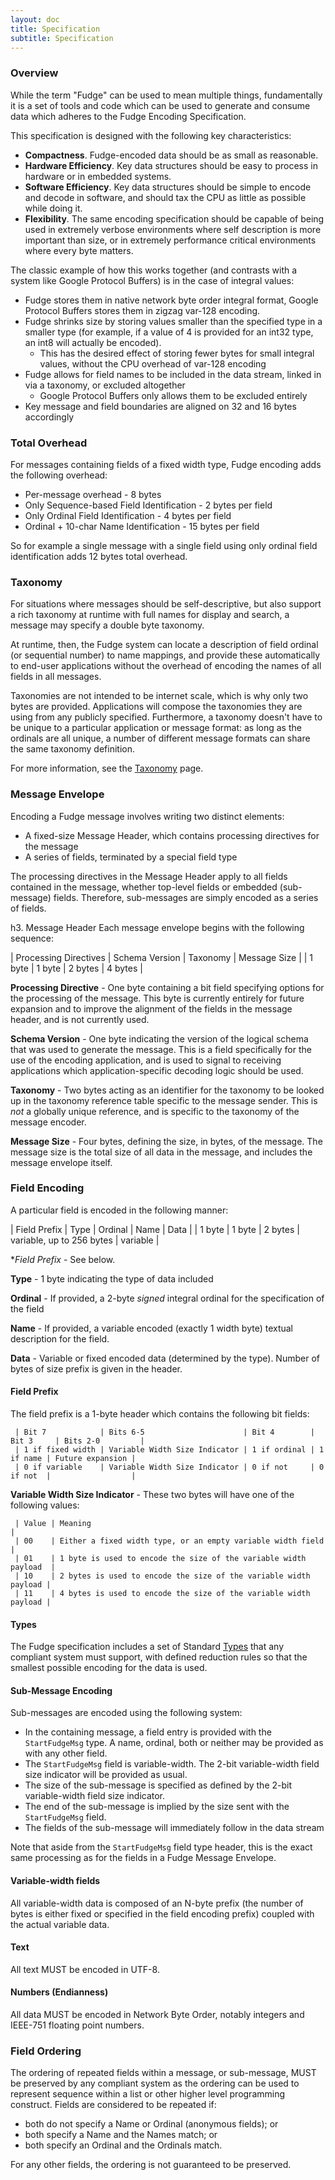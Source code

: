 ```yaml
---
layout: doc
title: Specification
subtitle: Specification
---
```


### Overview

While the term "Fudge" can be used to mean multiple things, fundamentally it is a set of tools and code which
can be used to generate and consume data which adheres to the Fudge Encoding Specification.

This specification is designed with the following key characteristics:

* **Compactness**. Fudge-encoded data should be as small as reasonable.
* **Hardware Efficiency**. Key data structures should be easy to process in hardware or in embedded systems.
* **Software Efficiency**. Key data structures should be simple to encode and decode in software, and should tax the
CPU as little as possible while doing it.
* **Flexibility**. The same encoding specification should be capable of being used in extremely verbose environments
where self description is more important than size, or in extremely performance critical environments where every byte matters.

The classic example of how this works together (and contrasts with a system like Google Protocol Buffers) is
in the case of integral values:

* Fudge stores them in native network byte order integral format, Google Protocol Buffers stores them in zigzag var-128 encoding.
* Fudge shrinks size by storing values smaller than the specified type in a smaller type
(for example, if a value of 4 is provided for an int32 type, an int8 will actually be encoded).
    * This has the desired effect of storing fewer bytes for small integral values, without the CPU overhead of var-128 encoding
* Fudge allows for field names to be included in the data stream, linked in via a taxonomy, or excluded altogether
    * Google Protocol Buffers only allows them to be excluded entirely
* Key message and field boundaries are aligned on 32 and 16 bytes accordingly


### Total Overhead
For messages containing fields of a fixed width type, Fudge encoding adds the following overhead:

* Per-message overhead - 8 bytes
* Only Sequence-based Field Identification - 2 bytes per field
* Only Ordinal Field Identification - 4 bytes per field
* Ordinal + 10-char Name Identification - 15 bytes per field

So for example a single message with a single field using only ordinal field identification adds 12 bytes total overhead.


### Taxonomy
For situations where messages should be self-descriptive, but also support a rich taxonomy at runtime with full names
for display and search, a message may specify a double byte taxonomy.

At runtime, then, the Fudge system can locate a description of field ordinal (or sequential number) to name mappings,
and provide these automatically to end-user applications without the overhead of encoding the names of all fields in all messages.

Taxonomies are not intended to be internet scale, which is why only two bytes are provided.
Applications will compose the taxonomies they are using from any publicly specified.
Furthermore, a taxonomy doesn't have to be unique to a particular application or message format: as long as
the ordinals are all unique, a number of different message formats can share the same taxonomy definition.

For more information, see the [Taxonomy](taxonomy.html) page.


### Message Envelope

Encoding a Fudge message involves writing two distinct elements:

* A fixed-size Message Header, which contains processing directives for the message
* A series of fields, terminated by a special field type

The processing directives in the Message Header apply to all fields contained in the message,
whether top-level fields or embedded (sub-message) fields. Therefore, sub-messages are simply encoded as a series of fields.

h3. Message Header
Each message envelope begins with the following sequence:

 | Processing Directives | Schema Version | Taxonomy | Message Size |
 |  1 byte               |  1 byte        |  2 bytes |  4 bytes     |

**Processing Directive** - One byte containing a bit field specifying options for the processing of the message.
This byte is currently entirely for future expansion and to improve the alignment of the fields in the message header,
and is not currently used.

**Schema Version** - One byte indicating the version of the logical schema that was used to generate the message.
This is a field specifically for the use of the encoding application, and is used to signal to receiving applications
which application-specific decoding logic should be used.

**Taxonomy** - Two bytes acting as an identifier for the taxonomy to be looked up in the taxonomy reference table
specific to the message sender.
This is *not* a globally unique reference, and is specific to the taxonomy of the message encoder.

**Message Size** - Four bytes, defining the size, in bytes, of the message.
The message size is the total size of all data in the message, and includes the message envelope itself.


### Field Encoding
A particular field is encoded in the following manner:

 | Field Prefix | Type    | Ordinal  | Name                       | Data      |
 |  1 byte      |  1 byte |  2 bytes |  variable, up to 256 bytes |  variable |

**Field Prefix* - See below.

**Type** - 1 byte indicating the type of data included

**Ordinal** - If provided, a 2-byte *signed* integral ordinal for the specification of the field

**Name** - If provided, a variable encoded (exactly 1 width byte) textual description for the field.

**Data** - Variable or fixed encoded data (determined by the type). Number of bytes of size prefix is given in the header.

#### Field Prefix
The field prefix is a 1-byte header which contains the following bit fields:

```
 | Bit 7            | Bits 6-5                      | Bit 4        | Bit 3     | Bits 2-0         |
 | 1 if fixed width | Variable Width Size Indicator | 1 if ordinal | 1 if name | Future expansion |
 | 0 if variable    | Variable Width Size Indicator | 0 if not     | 0 if not  |                  |
```

**Variable Width Size Indicator** - These two bytes will have one of the following values:

```
 | Value | Meaning                                                          |
 | 00    | Either a fixed width type, or an empty variable width field      |
 | 01    | 1 byte is used to encode the size of the variable width payload  |
 | 10    | 2 bytes is used to encode the size of the variable width payload |
 | 11    | 4 bytes is used to encode the size of the variable width payload |
```

#### Types
The Fudge specification includes a set of Standard [Types](types.html) that any compliant system must support,
with defined reduction rules so that the smallest possible encoding for the data is used.

#### Sub-Message Encoding

Sub-messages are encoded using the following system:

* In the containing message, a field entry is provided with the `StartFudgeMsg` type.
A name, ordinal, both or neither may be provided as with any other field.
* The `StartFudgeMsg` field is variable-width. The 2-bit variable-width field size indicator will be provided as usual.
* The size of the sub-message is specified as defined by the 2-bit variable-width field size indicator.
* The end of the sub-message is implied by the size sent with the `StartFudgeMsg` field.
* The fields of the sub-message will immediately follow in the data stream

Note that aside from the `StartFudgeMsg` field type header, this is the exact same processing as
for the fields in a Fudge Message Envelope.

#### Variable-width fields

All variable-width data is composed of an N-byte prefix (the number of bytes is either fixed or specified
in the field encoding prefix) coupled with the actual variable data.

#### Text

All text MUST be encoded in UTF-8.

#### Numbers (Endianness)

All data MUST be encoded in Network Byte Order, notably integers and IEEE-751 floating point numbers.


### Field Ordering

The ordering of repeated fields within a message, or sub-message, MUST be preserved by any compliant system
as the ordering can be used to represent sequence within a list or other higher level programming construct.
Fields are considered to be repeated if:

* both do not specify a Name or Ordinal (anonymous fields); or
* both specify a Name and the Names match; or
* both specify an Ordinal and the Ordinals match.

For any other fields, the ordering is not guaranteed to be preserved.
